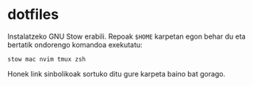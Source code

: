 # dotfiles

Instalatzeko GNU Stow erabili.
Repoak `$HOME` karpetan egon behar du eta bertatik ondorengo komandoa exekutatu:

```
stow mac nvim tmux zsh
```
Honek link sinbolikoak sortuko ditu gure karpeta baino bat gorago.
